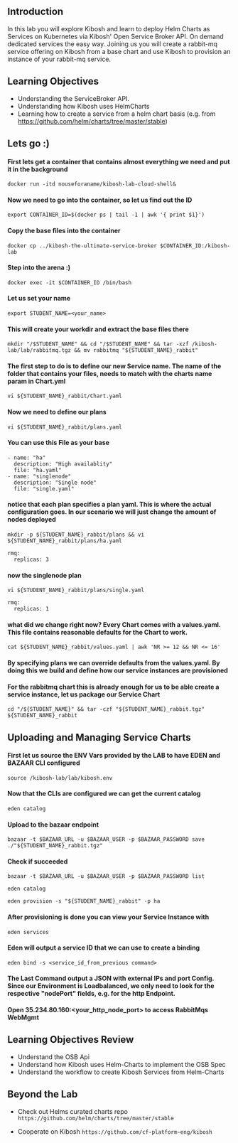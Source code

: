 ## Introduction
In this lab you will explore Kibosh and learn to deploy Helm Charts as Services on Kubernetes via Kibosh' Open Service Broker API. On demand dedicated services the easy way.  Joining us you will create a rabbit-mq service offering on Kibosh from a base chart and use Kibosh to provision an instance of your rabbit-mq service.


## Learning Objectives
- Understanding the ServiceBroker API.
- Understanding how Kibosh uses HelmCharts
- Learning how to create a service from a helm chart basis (e.g. from https://github.com/helm/charts/tree/master/stable)


## Lets go :)
#### First lets get a container that contains almost everything we need and put it in the background


`docker run -itd nouseforaname/kibosh-lab-cloud-shell&`

####  Now we need to go into the container, so let us find out the ID

`export CONTAINER_ID=$(docker ps | tail -1 | awk '{ print $1}')`

#### Copy the base files into the container

`docker cp ../kibosh-the-ultimate-service-broker $CONTAINER_ID:/kibosh-lab`

#### Step into the arena :)
`docker exec -it $CONTAINER_ID /bin/bash`


#### Let us set your name
`export STUDENT_NAME=<your_name>` 

#### This will create your workdir and extract the base files there

`mkdir "/$STUDENT_NAME" && cd "/$STUDENT_NAME" && tar -xzf /kibosh-lab/lab/rabbitmq.tgz && mv rabbitmq "${STUDENT_NAME}_rabbit"`

#### The first step to do is to define our new Service name. The name of the folder that contains your files, needs to match with the charts name param in Chart.yml

`vi ${STUDENT_NAME}_rabbit/Chart.yaml`

#### Now we need to define our plans

`vi ${STUDENT_NAME}_rabbit/plans.yaml`

#### You can use this File as your base

```
- name: "ha"
  description: "High availablity"
  file: "ha.yaml"
- name: "singlenode"
  description: "Single node"
  file: "single.yaml"
```
#### notice that each plan specifies a plan yaml. This is where the actual configuration goes. In our scenario we will just change the amount of nodes deployed


`mkdir -p ${STUDENT_NAME}_rabbit/plans && vi ${STUDENT_NAME}_rabbit/plans/ha.yaml`


```
rmq:
  replicas: 3
```

#### now the singlenode plan

`vi ${STUDENT_NAME}_rabbit/plans/single.yaml`

```
rmq:
  replicas: 1
```
#### what did we change right now? Every Chart comes with a values.yaml. This file contains reasonable defaults for the Chart to work.

`cat ${STUDENT_NAME}_rabbit/values.yaml | awk 'NR >= 12 && NR <= 16'`

#### By specifying plans we can override defaults from the values.yaml. By doing this we build and define how our service instances are provisioned
#### For the rabbitmq chart this is already enough for us to be able create a service instance, let us package our Service Chart

`cd "/${STUDENT_NAME}" && tar -czf "${STUDENT_NAME}_rabbit.tgz" ${STUDENT_NAME}_rabbit`

## Uploading and Managing Service Charts

#### First let us source the ENV Vars provided by the LAB to have EDEN and BAZAAR CLI configured
`source /kibosh-lab/lab/kibosh.env`

#### Now that the CLIs are configured we can get the current catalog
`eden catalog`

#### Upload to the bazaar endpoint
`bazaar -t $BAZAAR_URL -u $BAZAAR_USER -p $BAZAAR_PASSWORD save ./"${STUDENT_NAME}_rabbit.tgz"`
#### Check if succeeded
`bazaar -t $BAZAAR_URL -u $BAZAAR_USER -p $BAZAAR_PASSWORD list`

`eden catalog`

`eden provision -s "${STUDENT_NAME}_rabbit" -p ha`

#### After provisioning is done you can view your Service Instance with
`eden services`

#### Eden will output a service ID that we can use to create a binding
`eden bind -s <service_id_from_previous command>`

#### The Last Command output a JSON with external IPs and port Config. Since our Environment is Loadbalanced, we only need to look for the respective "nodePort" fields, e.g. for the http Endpoint. 

#### Open 35.234.80.160:<your_http_node_port> to access RabbitMqs WebMgmt


## Learning Objectives Review
- Understand the OSB Api
- Understand how Kibosh uses Helm-Charts to implement the OSB Spec
- Understand the workflow to create Kibosh Services from Helm-Charts

## Beyond the Lab

- Check out Helms curated charts repo
`https://github.com/helm/charts/tree/master/stable`

- Cooperate on Kibosh
`https://github.com/cf-platform-eng/kibosh`
